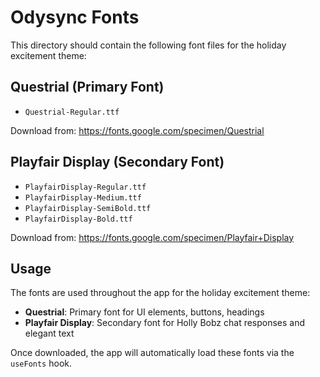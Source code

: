 # Odysync Fonts

This directory should contain the following font files for the holiday excitement theme:

## Questrial (Primary Font)
- `Questrial-Regular.ttf`

Download from: https://fonts.google.com/specimen/Questrial

## Playfair Display (Secondary Font)
- `PlayfairDisplay-Regular.ttf`
- `PlayfairDisplay-Medium.ttf`
- `PlayfairDisplay-SemiBold.ttf`
- `PlayfairDisplay-Bold.ttf`

Download from: https://fonts.google.com/specimen/Playfair+Display

## Usage

The fonts are used throughout the app for the holiday excitement theme:
- **Questrial**: Primary font for UI elements, buttons, headings
- **Playfair Display**: Secondary font for Holly Bobz chat responses and elegant text

Once downloaded, the app will automatically load these fonts via the `useFonts` hook.
